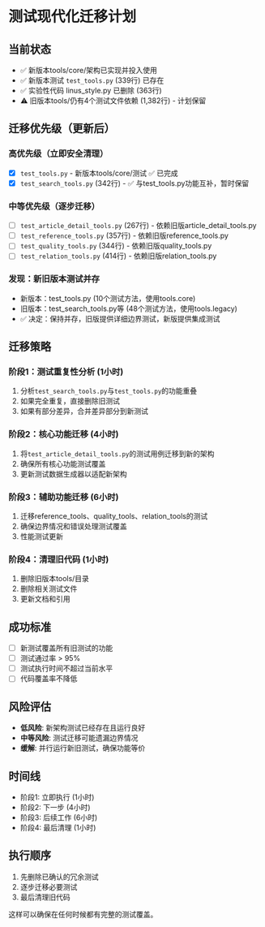 # 测试现代化迁移计划

## 当前状态
- ✅ 新版本tools/core/架构已实现并投入使用
- ✅ 新版本测试 `test_tools.py` (339行) 已存在
- ✅ 实验性代码 linus_style.py 已删除 (363行)
- ⚠️ 旧版本tools/仍有4个测试文件依赖 (1,382行) - 计划保留

## 迁移优先级（更新后）

### 高优先级（立即安全清理）
- [x] `test_tools.py` - 新版本tools/core/测试 ✅ 已完成
- [x] `test_search_tools.py` (342行) - ✅ 与test_tools.py功能互补，暂时保留

### 中等优先级（逐步迁移）
- [ ] `test_article_detail_tools.py` (267行) - 依赖旧版article_detail_tools.py
- [ ] `test_reference_tools.py` (357行) - 依赖旧版reference_tools.py
- [ ] `test_quality_tools.py` (344行) - 依赖旧版quality_tools.py
- [ ] `test_relation_tools.py` (414行) - 依赖旧版relation_tools.py

### 发现：新旧版本测试并存
- 新版本：test_tools.py (10个测试方法，使用tools.core)
- 旧版本：test_search_tools.py等 (48个测试方法，使用tools.legacy)
- ✅ 决定：保持并存，旧版提供详细边界测试，新版提供集成测试

## 迁移策略

### 阶段1：测试重复性分析 (1小时)
1. 分析`test_search_tools.py`与`test_tools.py`的功能重叠
2. 如果完全重复，直接删除旧测试
3. 如果有部分差异，合并差异部分到新测试

### 阶段2：核心功能迁移 (4小时)
1. 将`test_article_detail_tools.py`的测试用例迁移到新的架构
2. 确保所有核心功能测试覆盖
3. 更新测试数据生成器以适配新架构

### 阶段3：辅助功能迁移 (6小时)
1. 迁移reference_tools、quality_tools、relation_tools的测试
2. 确保边界情况和错误处理测试覆盖
3. 性能测试更新

### 阶段4：清理旧代码 (1小时)
1. 删除旧版本tools/目录
2. 删除相关测试文件
3. 更新文档和引用

## 成功标准
- [ ] 新测试覆盖所有旧测试的功能
- [ ] 测试通过率 > 95%
- [ ] 测试执行时间不超过当前水平
- [ ] 代码覆盖率不降低

## 风险评估
- **低风险**: 新架构测试已经存在且运行良好
- **中等风险**: 测试迁移可能遗漏边界情况
- **缓解**: 并行运行新旧测试，确保功能等价

## 时间线
- 阶段1: 立即执行 (1小时)
- 阶段2: 下一步 (4小时)
- 阶段3: 后续工作 (6小时)
- 阶段4: 最后清理 (1小时)

## 执行顺序
1. 先删除已确认的冗余测试
2. 逐步迁移必要测试
3. 最后清理旧代码

这样可以确保在任何时候都有完整的测试覆盖。